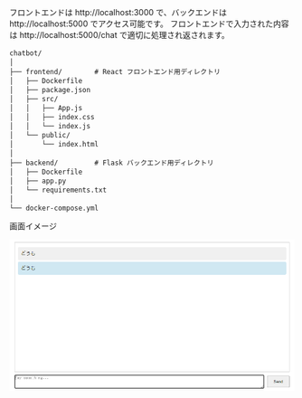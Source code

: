 フロントエンドは http://localhost:3000 で、バックエンドは http://localhost:5000 でアクセス可能です。
フロントエンドで入力された内容は http://localhost:5000/chat で適切に処理され返されます。

```
chatbot/
│
├── frontend/        # React フロントエンド用ディレクトリ
│   ├── Dockerfile
│   ├── package.json
│   ├── src/
│   │   ├── App.js
│   │   ├── index.css
│   │   └── index.js
│   └── public/
│       └── index.html
│
├── backend/         # Flask バックエンド用ディレクトリ
│   ├── Dockerfile
│   ├── app.py
│   └── requirements.txt
│
└── docker-compose.yml

```

画面イメージ

![](./display_iamge.PNG)
